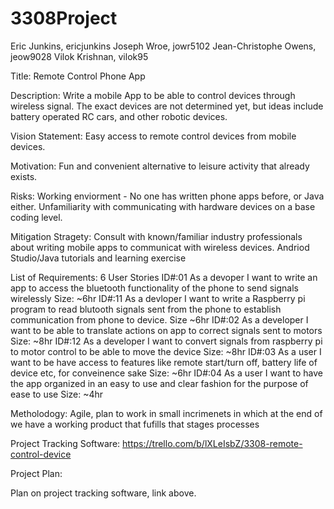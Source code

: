 # 3308Project

Eric Junkins, ericjunkins
Joseph Wroe, jowr5102
Jean-Christophe Owens, jeow9028
Vilok Krishnan, vilok95

Title: Remote Control Phone App

Description: Write a mobile App to be able to control devices through wireless signal. The exact devices are not determined yet, but ideas include battery operated RC cars, and other robotic devices.

Vision Statement: Easy access to remote control devices from mobile devices. 

Motivation: Fun and convenient alternative to leisure activity that already exists. 

Risks: 
  Working enviorment - No one has written phone apps before, or Java either.
  Unfamiliarity with communicating with hardware devices on a base coding level.

Mitigation Stragety:
  Consult with known/familiar industry professionals about writing mobile apps to communicat with wireless devices.
  Andriod Studio/Java tutorials and learning exercise

List of Requirements:
  6 User Stories
    ID#:01
    As a devoper I want to write an app to access the bluetooth functionality of the phone to send signals wirelessly
        Size: ~6hr
    ID#:11
    As a devloper I want to write a Raspberry pi program to read blutooth signals sent from the phone to establish communication from       phone to device. 
        Size ~6hr
    ID#:02
    As a developer I want to be able to translate actions on app to correct signals sent to motors
        Size: ~8hr
    ID#:12
    As a developer I want to convert signals from raspberry pi to motor control to be able to move the device
        Size: ~8hr
    ID#:03
    As a user I want to be have access to features like remote start/turn off, battery life of device etc, for conveinence sake 
        Size: ~6hr
    ID#:04
    As a user I want to have the app organized in an easy to use and clear fashion for the purpose of ease to use
        Size: ~4hr  
  
Metholodogy: Agile, plan to work in small incrimenets in which at the end of we have a working product that fufills that stages processes

Project Tracking Software:
    https://trello.com/b/lXLeIsbZ/3308-remote-control-device

Project Plan:

  Plan on project tracking software, link above. 

